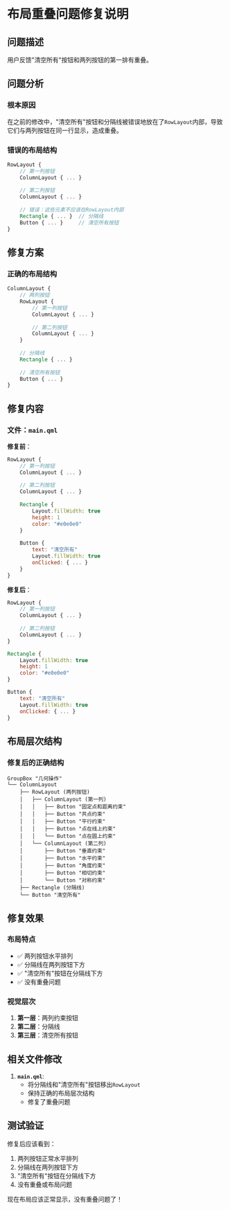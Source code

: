 # 布局重叠问题修复说明

## 问题描述

用户反馈"清空所有"按钮和两列按钮的第一排有重叠。

## 问题分析

### 根本原因
在之前的修改中，"清空所有"按钮和分隔线被错误地放在了`RowLayout`内部，导致它们与两列按钮在同一行显示，造成重叠。

### 错误的布局结构
```qml
RowLayout {
    // 第一列按钮
    ColumnLayout { ... }
    
    // 第二列按钮
    ColumnLayout { ... }
    
    // 错误：这些元素不应该在RowLayout内部
    Rectangle { ... }  // 分隔线
    Button { ... }     // 清空所有按钮
}
```

## 修复方案

### 正确的布局结构
```qml
ColumnLayout {
    // 两列按钮
    RowLayout {
        // 第一列按钮
        ColumnLayout { ... }
        
        // 第二列按钮
        ColumnLayout { ... }
    }
    
    // 分隔线
    Rectangle { ... }
    
    // 清空所有按钮
    Button { ... }
}
```

## 修复内容

### 文件：`main.qml`

**修复前**：
```qml
RowLayout {
    // 第一列按钮
    ColumnLayout { ... }
    
    // 第二列按钮
    ColumnLayout { ... }
    
    Rectangle {
        Layout.fillWidth: true
        height: 1
        color: "#e0e0e0"
    }
    
    Button {
        text: "清空所有"
        Layout.fillWidth: true
        onClicked: { ... }
    }
}
```

**修复后**：
```qml
RowLayout {
    // 第一列按钮
    ColumnLayout { ... }
    
    // 第二列按钮
    ColumnLayout { ... }
}
```

```qml
Rectangle {
    Layout.fillWidth: true
    height: 1
    color: "#e0e0e0"
}

Button {
    text: "清空所有"
    Layout.fillWidth: true
    onClicked: { ... }
}
```

## 布局层次结构

### 修复后的正确结构
```
GroupBox "几何操作"
└── ColumnLayout
    ├── RowLayout (两列按钮)
    │   ├── ColumnLayout (第一列)
    │   │   ├── Button "固定点和距离约束"
    │   │   ├── Button "共点约束"
    │   │   ├── Button "平行约束"
    │   │   ├── Button "点在线上约束"
    │   │   └── Button "点在圆上约束"
    │   └── ColumnLayout (第二列)
    │       ├── Button "垂直约束"
    │       ├── Button "水平约束"
    │       ├── Button "角度约束"
    │       ├── Button "相切约束"
    │       └── Button "对称约束"
    ├── Rectangle (分隔线)
    └── Button "清空所有"
```

## 修复效果

### 布局特点
- ✅ 两列按钮水平排列
- ✅ 分隔线在两列按钮下方
- ✅ "清空所有"按钮在分隔线下方
- ✅ 没有重叠问题

### 视觉层次
1. **第一层**：两列约束按钮
2. **第二层**：分隔线
3. **第三层**：清空所有按钮

## 相关文件修改

1. **`main.qml`**: 
   - 将分隔线和"清空所有"按钮移出`RowLayout`
   - 保持正确的布局层次结构
   - 修复了重叠问题

## 测试验证

修复后应该看到：
1. 两列按钮正常水平排列
2. 分隔线在两列按钮下方
3. "清空所有"按钮在分隔线下方
4. 没有重叠或布局问题

现在布局应该正常显示，没有重叠问题了！
